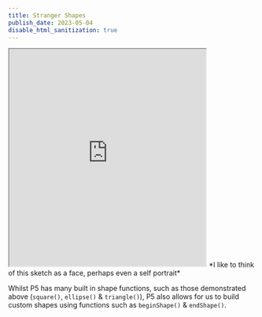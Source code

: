 ```yaml
---
title: Stranger Shapes 
publish_date: 2023-05-04
disable_html_sanitization: true
---
```


<iframe width = "400" height= "442" src="https://editor.p5js.org/kirstinmeows/full/ha5-ClAy7"></iframe>
*I like to think of this sketch as a face, perhaps even a self portrait* 

Whilst P5 has many built in shape functions, such as those demonstrated above (`square()`, `ellipse()` & `triangle()`), P5 also allows for us to build custom shapes using functions such as `beginShape()` & `endShape()`.